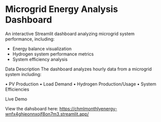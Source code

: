 # Microgrid Energy Analysis Dashboard

An interactive Streamlit dashboard analyzing microgrid system performance, including:
- Energy balance visualization
- Hydrogen system performance metrics
- System efficiency analysis

Data Description
The dashboard analyzes hourly data from a microgrid system including:

  • PV Production
  • Load Demand
  • Hydrogen Production/Usage
  • System Efficiencies

Live Demo

View the dahsboard here: https://chmlmonthlyenergy-wnfx4ghjeonnxojf8on7m3.streamlit.app/ 
